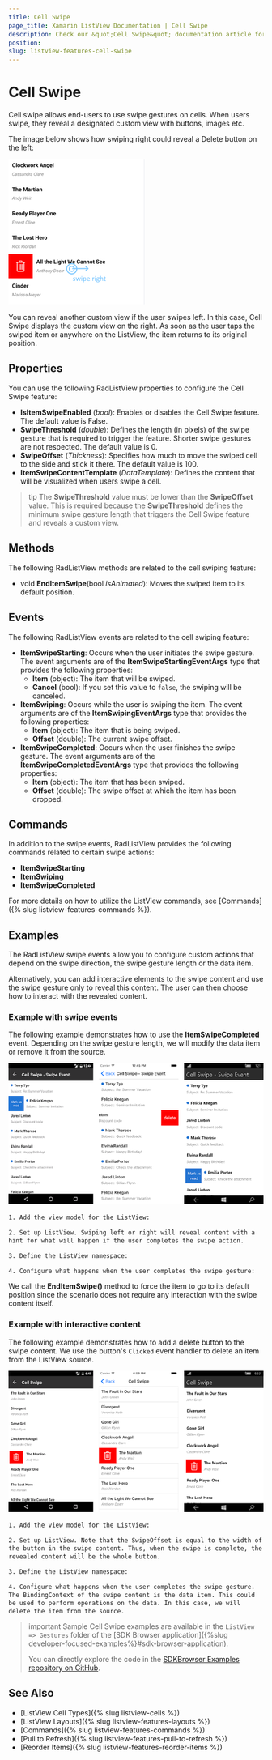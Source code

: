 ```yaml
---
title: Cell Swipe
page_title: Xamarin ListView Documentation | Cell Swipe
description: Check our &quot;Cell Swipe&quot; documentation article for Telerik ListView for Xamarin control.
position: 
slug: listview-features-cell-swipe
---
```


# Cell Swipe

Cell swipe allows end-users to use swipe gestures on cells. When users swipe, they reveal a designated custom view with buttons, images etc.

The image below shows how swiping right could reveal a Delete button on the left:

![](images/listview-cellswipe.png)

You can reveal another custom view if the user swipes left. In this case, Cell Swipe displays the custom view on the right. As soon as the user taps the swiped item or anywhere on the ListView, the item returns to its original position.

## Properties

You can use the following RadListView properties to configure the Cell Swipe feature:

- **IsItemSwipeEnabled** (*bool*): Enables or disables the Cell Swipe feature. The default value is False.
- **SwipeThreshold** (*double*): Defines the length (in pixels) of the swipe gesture that is required to trigger the feature. Shorter swipe gestures are not respected. The default value is 0.
- **SwipeOffset** (*Thickness*): Specifies how much to move the swiped cell to the side and stick it there. The default value is 100.
- **ItemSwipeContentTemplate** (*DataTemplate*): Defines the content that will be visualized when users swipe a cell.

>tip The **SwipeThreshold** value must be lower than the **SwipeOffset** value. This is required because the **SwipeThreshold** defines the minimum swipe gesture length that triggers the Cell Swipe feature and reveals a custom view.

## Methods

The following RadListView methods are related to the cell swiping feature:

- void **EndItemSwipe**(bool *isAnimated*): Moves the swiped item to its default position.

## Events

The following RadListView events are related to the cell swiping feature:

- **ItemSwipeStarting**: Occurs when the user initiates the swipe gesture. The event arguments are of the **ItemSwipeStartingEventArgs** type that provides the following properties:
  - **Item** (object): The item that will be swiped.
  - **Cancel** (bool): If you set this value to `false`, the swiping will be canceled.
- **ItemSwiping**: Occurs while the user is swiping the item. The event arguments are of the **ItemSwipingEventArgs** type that provides the following properties:
  - **Item** (object): The item that is being swiped.
  - **Offset** (double): The current swipe offset.
- **ItemSwipeCompleted**: Occurs when the user finishes the swipe gesture. The event arguments are of the **ItemSwipeCompletedEventArgs** type that provides the following properties:
  - **Item** (object): The item that has been swiped.
  - **Offset** (double): The swipe offset at which the item has been dropped.

## Commands

In addition to the swipe events, RadListView provides the following commands related to certain swipe actions:

- **ItemSwipeStarting**
- **ItemSwiping**
- **ItemSwipeCompleted**

For more details on how to utilize the ListView commands, see [Commands]({% slug listview-features-commands %}).
  
## Examples

The RadListView swipe events allow you to configure custom actions that depend on the swipe direction, the swipe gesture length or the data item.

Alternatively, you can add interactive elements to the swipe content and use the swipe gesture only to reveal this content. The user can then choose how to interact with the revealed content.

### Example with swipe events

The following example demonstrates how to use the **ItemSwipeCompleted** event. Depending on the swipe gesture length, we will modify the data item or remove it from the source.

![CellSwipe](images/listview-gestures-swipe-swipe-event.png)

	1. Add the view model for the ListView:

<snippet id='listview-gestures-cellswipe-swipeevents-viewmodel'/>

	2. Set up ListView. Swiping left or right will reveal content with a hint for what will happen if the user completes the swipe action.

<snippet id='listview-gestures-cellswipe-swipeevents-listview'/>

	3. Define the ListView namespace:

<snippet id='xmlns-teleriklistview'/>

	4. Configure what happens when the user completes the swipe gesture:

<snippet id='listview-gestures-cellswipe-swipeevents-swipecompleted'/> 

We call the **EndItemSwipe()** method to force the item to go to its default position since the scenario does not require any interaction with the swipe content itself.

### Example with interactive content

The following example demonstrates how to add a delete button to the swipe content. We use the button's `Clicked` event handler to delete an item from the ListView source.

![CellSwipe](images/listview-gestures-swipe-interactive-content.png)

	1. Add the view model for the ListView:

<snippet id='listview-gestures-cellswipe-interactivecontent-viewmodel'/>

	2. Set up ListView. Note that the SwipeOffset is equal to the width of the button in the swipe content. Thus, when the swipe is complete, the revealed content will be the whole button.

<snippet id='listview-gestures-cellswipe-interactivecontent-listview'/>

	3. Define the ListView namespace:

<snippet id='xmlns-teleriklistview'/>

	4. Configure what happens when the user completes the swipe gesture. The BindingContext of the swipe content is the data item. This could be used to perform operations on the data. In this case, we will delete the item from the source.

<snippet id='listview-gestures-cellswipe-interactivecontent-deleteitem'/>

>important Sample Cell Swipe examples are available in the `ListView => Gestures` folder of the [SDK Browser application]({%slug developer-focused-examples%}#sdk-browser-application).
>
>You can directly explore the code in the [SDKBrowser Examples repository on GitHub](https://github.com/telerik/xamarin-forms-sdk/tree/master/XamarinSDK/SDKBrowser/SDKBrowser/Examples/ListViewControl/GesturesCategory).

## See Also

- [ListView Cell Types]({% slug listview-cells %})
- [ListView Layouts]({% slug listview-features-layouts %})
- [Commands]({% slug listview-features-commands %})
- [Pull to Refresh]({% slug listview-features-pull-to-refresh %})
- [Reorder Items]({% slug listview-features-reorder-items %})
